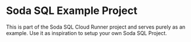 # Soda SQL Example Project

This is part of the Soda SQL Cloud Runner project and serves purely as an example.
Use it as inspiration to setup your own Soda SQL Project.
